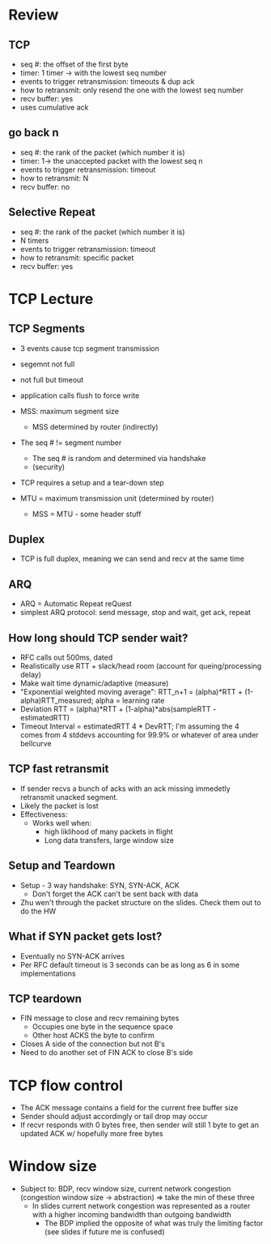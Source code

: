 # Review
## TCP
- seq #: the offset of the first byte 
- timer: 1 timer -> with the lowest seq number
- events to trigger retransmission: timeouts & dup ack
- how to retransmit: only resend the one with the lowest seq number
- recv buffer: yes
- uses cumulative ack

## go back n
- seq #: the rank of the packet (which number it is)
- timer: 1-> the unaccepted packet with the lowest seq n
- events to trigger retransmission: timeout 
- how to retransmit: N 
- recv buffer: no 

## Selective Repeat
- seq #: the rank of the packet (which number it is)
- N timers
- events to trigger retransmission: timeout 
- how to retransmit: specific packet 
- recv buffer: yes


# TCP Lecture

## TCP Segments
- 3 events cause tcp segment transmission
 - segemnt not full
 - not full but timeout
 - application calls flush to force write

- MSS: maximum segment size
    - MSS determined by router (indirectly)

- The seq # != segment number
    - The seq # is random and determined via handshake
    - (security)

- TCP requires a setup and a tear-down step

- MTU = maximum transmission unit (determined by router)
    - MSS = MTU - some header stuff

## Duplex
- TCP is full duplex, meaning we can send and recv at the same time

## ARQ
- ARQ = Automatic Repeat reQuest
- simplest ARQ protocol: send message, stop and wait, get ack, repeat

## How long should TCP sender wait?
- RFC calls out 500ms, dated
- Realistically use RTT + slack/head room (account for queing/processing delay)
- Make wait time dynamic/adaptive (measure)
- "Exponential weighted moving average": RTT_n+1 = (alpha)*RTT + (1-alpha)RTT_measured; alpha = learning rate
- Deviation RTT = (alpha)*RTT + (1-alpha)*abs(sampleRTT - estimatedRTT)
- Timeout Interval = estimatedRTT 4 * DevRTT; I'm assuming the 4 comes from 4 stddevs accounting for 99.9% or whatever of area under bellcurve

## TCP fast retransmit
- If sender recvs a bunch of acks with an ack missing immedetly retransmit unacked segment.
- Likely the packet is lost
- Effectiveness:
    - Works well when: 
        - high liklihood of many packets in flight
        - Long data transfers, large window size

## Setup and Teardown
- Setup - 3 way handshake: SYN, SYN-ACK, ACK
    - Don't forget the ACK can't be sent back with data 
- Zhu wen't through the packet structure on the slides. Check them out to do the HW

## What if SYN packet gets lost?
- Eventually no SYN-ACK arrives
- Per RFC default timeout is 3 seconds can be as long as 6 in some implementations

## TCP teardown
- FIN message to close and recv remaining bytes
    - Occupies one byte in the sequence space
    - Other host ACKS the byte to confirm
- Closes A side of the connection but not B's
- Need to do another set of FIN ACK to close B's side

# TCP flow control
- The ACK message contains a field for the current free buffer size
- Sender should adjust accordingly or tail drop may occur
- If recvr responds with 0 bytes free, then sender will still 1 byte to get an updated ACK w/ hopefully more free bytes

# Window size
- Subject to: BDP, recv window size, current network congestion (congestion window size -> abstraction) => take the min of these three
    - In slides current network congestion was represented as a router with a higher incoming bandwidth than outgoing bandwidth
        - The BDP implied the opposite of what was truly the limiting factor (see slides if future me is confused)
